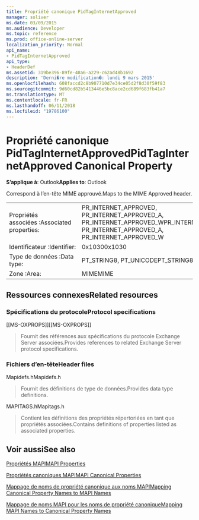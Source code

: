 ```yaml
---
title: Propriété canonique PidTagInternetApproved
manager: soliver
ms.date: 03/09/2015
ms.audience: Developer
ms.topic: reference
ms.prod: office-online-server
localization_priority: Normal
api_name:
- PidTagInternetApproved
api_type:
- HeaderDef
ms.assetid: 319be396-89fe-48a6-a229-c62ad48b1692
description: 'Derni�re modification�: lundi 9 mars 2015'
ms.openlocfilehash: 608faccd2c8b907710d7e34ce05d2f8d30f59f83
ms.sourcegitcommit: 9d60cd82b5413446e5bc8ace2cd689f683fb41a7
ms.translationtype: MT
ms.contentlocale: fr-FR
ms.lasthandoff: 06/11/2018
ms.locfileid: "19786100"
---
```

# <a name="pidtaginternetapproved-canonical-property"></a><span data-ttu-id="9106b-103">Propriété canonique PidTagInternetApproved</span><span class="sxs-lookup"><span data-stu-id="9106b-103">PidTagInternetApproved Canonical Property</span></span>

  
  
<span data-ttu-id="9106b-104">**S’applique à**: Outlook</span><span class="sxs-lookup"><span data-stu-id="9106b-104">**Applies to**: Outlook</span></span> 
  
<span data-ttu-id="9106b-105">Correspond à l’en-tête MIME approuvé.</span><span class="sxs-lookup"><span data-stu-id="9106b-105">Maps to the MIME Approved header.</span></span>
  
|||
|:-----|:-----|
|<span data-ttu-id="9106b-106">Propriétés associées :</span><span class="sxs-lookup"><span data-stu-id="9106b-106">Associated properties:</span></span>  <br/> |<span data-ttu-id="9106b-107">PR_INTERNET_APPROVED, PR_INTERNET_APPROVED_A, PR_INTERNET_APPROVED_W</span><span class="sxs-lookup"><span data-stu-id="9106b-107">PR_INTERNET_APPROVED, PR_INTERNET_APPROVED_A, PR_INTERNET_APPROVED_W</span></span>  <br/> |
|<span data-ttu-id="9106b-108">Identificateur :</span><span class="sxs-lookup"><span data-stu-id="9106b-108">Identifier:</span></span>  <br/> |<span data-ttu-id="9106b-109">0x1030</span><span class="sxs-lookup"><span data-stu-id="9106b-109">0x1030</span></span>  <br/> |
|<span data-ttu-id="9106b-110">Type de données :</span><span class="sxs-lookup"><span data-stu-id="9106b-110">Data type:</span></span>  <br/> |<span data-ttu-id="9106b-111">PT_STRING8, PT_UNICODE</span><span class="sxs-lookup"><span data-stu-id="9106b-111">PT_STRING8, PT_UNICODE</span></span>  <br/> |
|<span data-ttu-id="9106b-112">Zone :</span><span class="sxs-lookup"><span data-stu-id="9106b-112">Area:</span></span>  <br/> |<span data-ttu-id="9106b-113">MIME</span><span class="sxs-lookup"><span data-stu-id="9106b-113">MIME</span></span>  <br/> |
   
## <a name="related-resources"></a><span data-ttu-id="9106b-114">Ressources connexes</span><span class="sxs-lookup"><span data-stu-id="9106b-114">Related resources</span></span>

### <a name="protocol-specifications"></a><span data-ttu-id="9106b-115">Spécifications du protocole</span><span class="sxs-lookup"><span data-stu-id="9106b-115">Protocol specifications</span></span>

<span data-ttu-id="9106b-116">[[MS-OXPROPS]]</span><span class="sxs-lookup"><span data-stu-id="9106b-116">[[MS-OXPROPS]]</span></span> 
  
> <span data-ttu-id="9106b-117">Fournit des références aux spécifications du protocole Exchange Server associées.</span><span class="sxs-lookup"><span data-stu-id="9106b-117">Provides references to related Exchange Server protocol specifications.</span></span>
    
### <a name="header-files"></a><span data-ttu-id="9106b-118">Fichiers d’en-tête</span><span class="sxs-lookup"><span data-stu-id="9106b-118">Header files</span></span>

<span data-ttu-id="9106b-119">Mapidefs.h</span><span class="sxs-lookup"><span data-stu-id="9106b-119">Mapidefs.h</span></span>
  
> <span data-ttu-id="9106b-120">Fournit des définitions de type de données.</span><span class="sxs-lookup"><span data-stu-id="9106b-120">Provides data type definitions.</span></span>
    
<span data-ttu-id="9106b-121">MAPITAGS.h</span><span class="sxs-lookup"><span data-stu-id="9106b-121">Mapitags.h</span></span>
  
> <span data-ttu-id="9106b-122">Contient les définitions des propriétés répertoriées en tant que propriétés associées.</span><span class="sxs-lookup"><span data-stu-id="9106b-122">Contains definitions of properties listed as associated properties.</span></span>
    
## <a name="see-also"></a><span data-ttu-id="9106b-123">Voir aussi</span><span class="sxs-lookup"><span data-stu-id="9106b-123">See also</span></span>



[<span data-ttu-id="9106b-124">Propriétés MAPI</span><span class="sxs-lookup"><span data-stu-id="9106b-124">MAPI Properties</span></span>](mapi-properties.md)
  
[<span data-ttu-id="9106b-125">Propriétés canoniques MAPI</span><span class="sxs-lookup"><span data-stu-id="9106b-125">MAPI Canonical Properties</span></span>](mapi-canonical-properties.md)
  
[<span data-ttu-id="9106b-126">Mappage de noms de propriété canonique aux noms MAPI</span><span class="sxs-lookup"><span data-stu-id="9106b-126">Mapping Canonical Property Names to MAPI Names</span></span>](mapping-canonical-property-names-to-mapi-names.md)
  
[<span data-ttu-id="9106b-127">Mappage de noms MAPI pour les noms de propriété canonique</span><span class="sxs-lookup"><span data-stu-id="9106b-127">Mapping MAPI Names to Canonical Property Names</span></span>](mapping-mapi-names-to-canonical-property-names.md)


